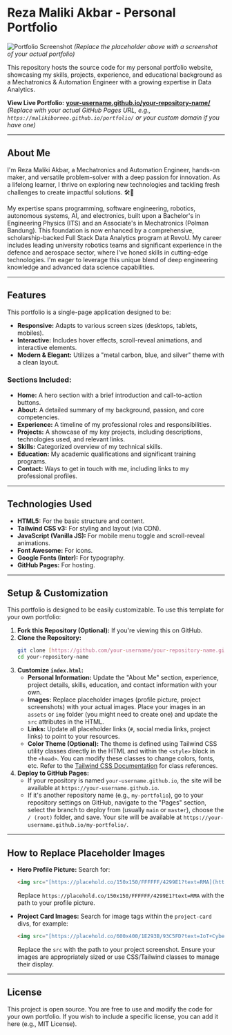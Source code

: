 # Reza Maliki Akbar - Personal Portfolio

![Portfolio Screenshot](https://placehold.co/800x400/1E293B/93C5FD?text=Portfolio+Preview)
*(Replace the placeholder above with a screenshot of your actual portfolio)*

This repository hosts the source code for my personal portfolio website, showcasing my skills, projects, experience, and educational background as a Mechatronics & Automation Engineer with a growing expertise in Data Analytics.

**View Live Portfolio:** [**your-username.github.io/your-repository-name/**](https://your-username.github.io/your-repository-name/)
*(Replace with your actual GitHub Pages URL, e.g., `https://malikiborneo.github.io/portfolio/` or your custom domain if you have one)*

---

## About Me

I'm Reza Maliki Akbar, a Mechatronics and Automation Engineer, hands-on maker, and versatile problem-solver with a deep passion for innovation. As a lifelong learner, I thrive on exploring new technologies and tackling fresh challenges to create impactful solutions. 🛠️🚀

My expertise spans programming, software engineering, robotics, autonomous systems, AI, and electronics, built upon a Bachelor's in Engineering Physics (ITS) and an Associate's in Mechatronics (Polman Bandung). This foundation is now enhanced by a comprehensive, scholarship-backed Full Stack Data Analytics program at RevoU. My career includes leading university robotics teams and significant experience in the defence and aerospace sector, where I've honed skills in cutting-edge technologies. I'm eager to leverage this unique blend of deep engineering knowledge and advanced data science capabilities.

---

## Features

This portfolio is a single-page application designed to be:
* **Responsive:** Adapts to various screen sizes (desktops, tablets, mobiles).
* **Interactive:** Includes hover effects, scroll-reveal animations, and interactive elements.
* **Modern & Elegant:** Utilizes a "metal carbon, blue, and silver" theme with a clean layout.

### Sections Included:

* **Home:** A hero section with a brief introduction and call-to-action buttons.
* **About:** A detailed summary of my background, passion, and core competencies.
* **Experience:** A timeline of my professional roles and responsibilities.
* **Projects:** A showcase of my key projects, including descriptions, technologies used, and relevant links.
* **Skills:** Categorized overview of my technical skills.
* **Education:** My academic qualifications and significant training programs.
* **Contact:** Ways to get in touch with me, including links to my professional profiles.

---

## Technologies Used

* **HTML5:** For the basic structure and content.
* **Tailwind CSS v3:** For styling and layout (via CDN).
* **JavaScript (Vanilla JS):** For mobile menu toggle and scroll-reveal animations.
* **Font Awesome:** For icons.
* **Google Fonts (Inter):** For typography.
* **GitHub Pages:** For hosting.

---

## Setup & Customization

This portfolio is designed to be easily customizable. To use this template for your own portfolio:

1.  **Fork this Repository (Optional):** If you're viewing this on GitHub.
2.  **Clone the Repository:**
    ```bash
    git clone [https://github.com/your-username/your-repository-name.git](https://github.com/your-username/your-repository-name.git)
    cd your-repository-name
    ```
3.  **Customize `index.html`:**
    * **Personal Information:** Update the "About Me" section, experience, project details, skills, education, and contact information with your own.
    * **Images:** Replace placeholder images (profile picture, project screenshots) with your actual images. Place your images in an `assets` or `img` folder (you might need to create one) and update the `src` attributes in the HTML.
    * **Links:** Update all placeholder links (`#`, social media links, project links) to point to your resources.
    * **Color Theme (Optional):** The theme is defined using Tailwind CSS utility classes directly in the HTML and within the `<style>` block in the `<head>`. You can modify these classes to change colors, fonts, etc. Refer to the [Tailwind CSS Documentation](https://tailwindcss.com/docs) for class references.
4.  **Deploy to GitHub Pages:**
    * If your repository is named `your-username.github.io`, the site will be available at `https://your-username.github.io`.
    * If it's another repository name (e.g., `my-portfolio`), go to your repository settings on GitHub, navigate to the "Pages" section, select the branch to deploy from (usually `main` or `master`), choose the `/ (root)` folder, and save. Your site will be available at `https://your-username.github.io/my-portfolio/`.

---

## How to Replace Placeholder Images

* **Hero Profile Picture:**
    Search for:
    ```html
    <img src="[https://placehold.co/150x150/FFFFFF/4299E1?text=RMA](https://placehold.co/150x150/FFFFFF/4299E1?text=RMA)" alt="Reza Maliki Akbar" ...>
    ```
    Replace `https://placehold.co/150x150/FFFFFF/4299E1?text=RMA` with the path to your profile picture.

* **Project Card Images:**
    Search for image tags within the `project-card` divs, for example:
    ```html
    <img src="[https://placehold.co/600x400/1E293B/93C5FD?text=IoT+CyberSec](https://placehold.co/600x400/1E293B/93C5FD?text=IoT+CyberSec)" alt="IoT Cybersecurity Project" ...>
    ```
    Replace the `src` with the path to your project screenshot. Ensure your images are appropriately sized or use CSS/Tailwind classes to manage their display.

---

## License

This project is open source. You are free to use and modify the code for your own portfolio. If you wish to include a specific license, you can add it here (e.g., MIT License).

